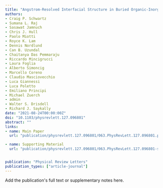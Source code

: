 ```yaml
---
title: "Angstrom-Resolved Interfacial Structure in Buried Organic-Inorganic Junctions"
authors:
- Craig P. Schwartz
- Sumana L. Raj
- Sasawat Jamnuch
- Chris J. Hull
- Paolo Miotti
- Royce K. Lam
- Dennis Nordlund
- Can B. Uzundal
- Chaitanya Das Pemmaraju
- Riccardo Mincigrucci
- Laura Foglia
- Alberto Simoncig
- Marcello Coreno
- Claudio Masciovecchio
- Luca Giannessi
- Luca Poletto
- Emiliano Principi
- Michael Zuerch
- admin
- Walter S. Drisdell
- Richard J. Saykally
date: "2021-08-24T00:00:00Z"
doi: "10.1103/physrevlett.127.096801"
abstract: ""
links:
- name: Main Paper
  url: "publication/physrevlett.127.096801/063.PhysRevLett.127.096801.pdf"

- name: Supporting Material
  url: "publication/physrevlett.127.096801/063.PhysRevLett.127.096801-si.pdf"


publication: "Physical Review Letters"
publication_types: ["article-journal"]
---
```


Add the publication's full text or supplementary notes here.
